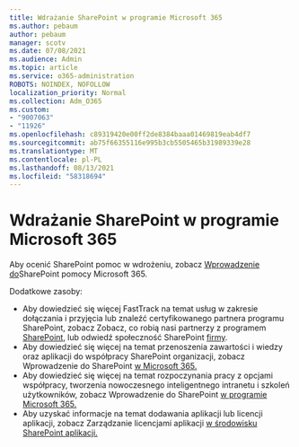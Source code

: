```yaml
---
title: Wdrażanie SharePoint w programie Microsoft 365
ms.author: pebaum
author: pebaum
manager: scotv
ms.date: 07/08/2021
ms.audience: Admin
ms.topic: article
ms.service: o365-administration
ROBOTS: NOINDEX, NOFOLLOW
localization_priority: Normal
ms.collection: Adm_O365
ms.custom:
- "9007063"
- "11926"
ms.openlocfilehash: c89319420e00ff2de8384baaa01469819eab4df7
ms.sourcegitcommit: ab75f66355116e995b3cb5505465b31989339e28
ms.translationtype: MT
ms.contentlocale: pl-PL
ms.lasthandoff: 08/13/2021
ms.locfileid: "58318694"
---
```

# <a name="deploy-sharepoint-in-microsoft-365"></a>Wdrażanie SharePoint w programie Microsoft 365

Aby ocenić SharePoint pomoc w wdrożeniu, zobacz [Wprowadzenie do](https://docs.microsoft.com/sharepoint/introduction)SharePoint pomocy Microsoft 365. 

Dodatkowe zasoby: 

- Aby dowiedzieć się więcej FastTrack na temat usług w zakresie dołączania i przyjęcia lub znaleźć certyfikowanego partnera programu SharePoint, zobacz Zobacz, co robią nasi partnerzy z programem [SharePoint](https://docs.microsoft.com/microsoft-365/sharepoint/sharepoint-partners-sharepoint-support), lub odwiedź społeczność SharePoint [firmy](https://techcommunity.microsoft.com/t5/sharepoint/ct-p/SharePoint). 
- Aby dowiedzieć się więcej na temat przenoszenia zawartości i wiedzy oraz aplikacji do współpracy SharePoint organizacji, zobacz Wprowadzenie do SharePoint [w Microsoft 365.](https://docs.microsoft.com/sharepoint/introduction#migration) 
- Aby dowiedzieć się więcej na temat rozpoczynania pracy z opcjami współpracy, tworzenia nowoczesnego inteligentnego intranetu i szkoleń użytkowników, zobacz Wprowadzenie do SharePoint [w programie Microsoft 365.](https://docs.microsoft.com/sharepoint/introduction#collaboration) 
- Aby uzyskać informacje na temat dodawania aplikacji lub licencji aplikacji, zobacz Zarządzanie licencjami aplikacji [w środowisku SharePoint aplikacji.](https://docs.microsoft.com/sharepoint/manage-app-licenses) 


